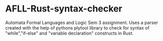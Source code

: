 # AFLL-Rust-syntax-checker
Automata Formal Languages and Logic Sem 3 assignment.
Uses a parser created with the help of pythons plytool library to check for syntax of "while","if-else" and "variable declaration" constructs in Rust.
